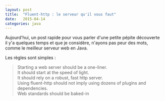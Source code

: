 ```yaml
---
layout: post
title:  "Fluent-http : le serveur qu'il vous faut"
date:   2015-04-14
categories: java
---
```


Aujourd'hui, un post rapide pour vous parler d'une petite pépite découverte il y'a quelques temps et que je considère, n'ayons pas peur des mots, comme le meilleur serveur web en Java.

Les règles sont simples : 

 > Starting a web server should be a one-liner.<br />
It should start at the speed of light.<br />
It should rely on a robust, fast http server.<br />
Using fluent-http should not imply using dozens of plugins and dependencies.<br />
Web standards should be baked-in

